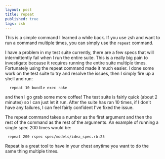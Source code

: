 ```yaml
---
layout: post
title: repeat
published: true
tags: zsh
---
```


This is a simple command I learned a while back. If you use zsh and want to run
a command multiple times, you can simply use the `repeat` command.

I have a problem in my test suite currently, there are a few specs that will
intermittently fail when I run the entire suite. This is a really big pain to
investigate because it requires running the entire suite multiple times.
Fortunately using the repeat command made it much easier. I done some work on
the test suite to try and resolve the issues, then I simply fire up a shell and
run:

```
  repeat 10 bundle exec rake
```

and then I go grab some more coffee! The test suite is fairly quick (about 2
minutes) so I can just let it run. After the suite has ran 10 times, if I don't
have any failures, I can feel fairly confident I've fixed the issue.

The repeat command takes a number as the first argument and then the rest of the
command as the rest of the arguments. An example of running a single spec 200
times would be:

```
 repeat 200 rspec spec/models/idea_spec.rb:25
```

Repeat is a great tool to have in your chest anytime you want to do the same
thing multiple times.

